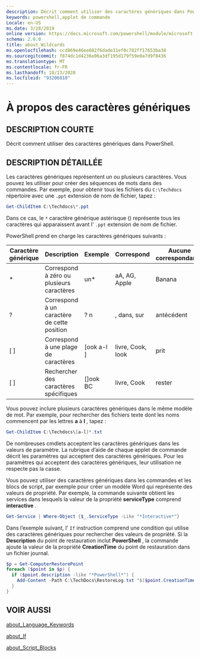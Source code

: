 ```yaml
---
description: Décrit comment utiliser des caractères génériques dans PowerShell.
keywords: powershell,applet de commande
Locale: en-US
ms.date: 3/28/2019
online version: https://docs.microsoft.com/powershell/module/microsoft.powershell.core/about/about_wildcards?view=powershell-6&WT.mc_id=ps-gethelp
schema: 2.0.0
title: about_Wildcards
ms.openlocfilehash: ccd869e46ee682f6dade31ef0c782ff17653ba38
ms.sourcegitcommit: f874dc1d4236e06a3df195d179f59e0a7d9f8436
ms.translationtype: MT
ms.contentlocale: fr-FR
ms.lasthandoff: 10/13/2020
ms.locfileid: "93206810"
---
```

# <a name="about-wildcards"></a>À propos des caractères génériques

## <a name="short-description"></a>DESCRIPTION COURTE

Décrit comment utiliser des caractères génériques dans PowerShell.

## <a name="long-description"></a>DESCRIPTION DÉTAILLÉE

Les caractères génériques représentent un ou plusieurs caractères. Vous pouvez les utiliser pour créer des séquences de mots dans des commandes. Par exemple, pour obtenir tous les fichiers du `C:\Techdocs` répertoire avec une `.ppt` extension de nom de fichier, tapez :

```powershell
Get-ChildItem C:\Techdocs\*.ppt
```

Dans ce cas, le `*` caractère générique astérisque () représente tous les caractères qui apparaissent avant l' `.ppt` extension de nom de fichier.

PowerShell prend en charge les caractères génériques suivants :

|Caractère générique|Description               |Exemple |Correspond        |Aucune correspondance|
|--------|--------------------------|--------|-------------|--------|
|\*      |Correspond à zéro ou plusieurs caractères | un\*  | aA, AG, Apple | Banana |
|?       |Correspond à un caractère de cette position | ? n | , dans, sur | antécédent |
|\[ \]   |Correspond à une plage de caractères | \[ook a-l \] | livre, Cook, look | prit |
|\[ \]   |Rechercher des caractères spécifiques | \[\]ook BC | livre, Cook | rester |

Vous pouvez inclure plusieurs caractères génériques dans le même modèle de mot. Par exemple, pour rechercher des fichiers texte dont les noms commencent par les lettres **a** à **l** , tapez :

```powershell
Get-ChildItem C:\Techdocs\[a-l]*.txt
```

De nombreuses cmdlets acceptent les caractères génériques dans les valeurs de paramètre. La rubrique d’aide de chaque applet de commande décrit les paramètres qui acceptent des caractères génériques. Pour les paramètres qui acceptent des caractères génériques, leur utilisation ne respecte pas la casse.

Vous pouvez utiliser des caractères génériques dans les commandes et les blocs de script, par exemple pour créer un modèle Word qui représente des valeurs de propriété. Par exemple, la commande suivante obtient les services dans lesquels la valeur de la propriété **serviceType** comprend **interactive** .

```powershell
Get-Service | Where-Object {$_.ServiceType -Like "*Interactive*"}
```

Dans l’exemple suivant, l' `If` instruction comprend une condition qui utilise des caractères génériques pour rechercher des valeurs de propriété. Si la **Description** du point de restauration inclut **PowerShell** , la commande ajoute la valeur de la propriété **CreationTime** du point de restauration dans un fichier journal.

```powershell
$p = Get-ComputerRestorePoint
foreach ($point in $p) {
  if ($point.description -like "*PowerShell*") {
    Add-Content -Path C:\TechDocs\RestoreLog.txt "$($point.CreationTime)"
  }
}
```

## <a name="see-also"></a>VOIR AUSSI

[about_Language_Keywords](about_Language_Keywords.md)

[about_If](about_If.md)

[about_Script_Blocks](about_Script_Blocks.md)
